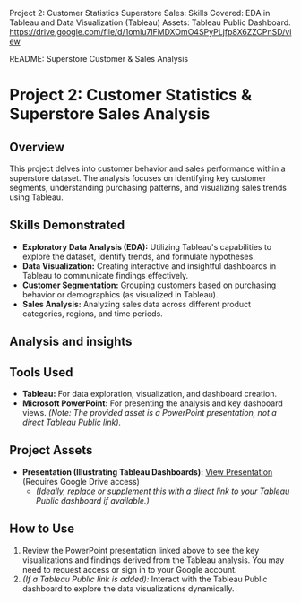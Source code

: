 Project 2: Customer Statistics Superstore Sales:
Skills Covered: EDA in Tableau and Data Visualization (Tableau)
Assets: Tableau Public Dashboard.
https://drive.google.com/file/d/1omlu7lFMDXOmO4SPyPLjfp8X6ZZCPnSD/view

README: Superstore Customer & Sales Analysis

# Project 2: Customer Statistics & Superstore Sales Analysis

## Overview

This project delves into customer behavior and sales performance within a superstore dataset. The analysis focuses on identifying key customer segments, understanding purchasing patterns, and visualizing sales trends using Tableau.

## Skills Demonstrated

* **Exploratory Data Analysis (EDA):** Utilizing Tableau's capabilities to explore the dataset, identify trends, and formulate hypotheses.
* **Data Visualization:** Creating interactive and insightful dashboards in Tableau to communicate findings effectively.
* **Customer Segmentation:** Grouping customers based on purchasing behavior or demographics (as visualized in Tableau).
* **Sales Analysis:** Analyzing sales data across different product categories, regions, and time periods.

## Analysis and insights

## Tools Used

* **Tableau:** For data exploration, visualization, and dashboard creation.
* **Microsoft PowerPoint:** For presenting the analysis and key dashboard views. *(Note: The provided asset is a PowerPoint presentation, not a direct Tableau Public link).*

## Project Assets

* **Presentation (Illustrating Tableau Dashboards):** [View Presentation](https://drive.google.com/file/d/1omlu7lFMDXOmO4SPyPLjfp8X6ZZCPnSD/view?usp=sharing) (Requires Google Drive access)
    * *(Ideally, replace or supplement this with a direct link to your Tableau Public dashboard if available.)*

## How to Use

1.  Review the PowerPoint presentation linked above to see the key visualizations and findings derived from the Tableau analysis. You may need to request access or sign in to your Google account.
2.  *(If a Tableau Public link is added):* Interact with the Tableau Public dashboard to explore the data visualizations dynamically.

